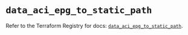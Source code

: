 # `data_aci_epg_to_static_path`

Refer to the Terraform Registry for docs: [`data_aci_epg_to_static_path`](https://registry.terraform.io/providers/ciscodevnet/aci/2.17.0/docs/data-sources/epg_to_static_path).
